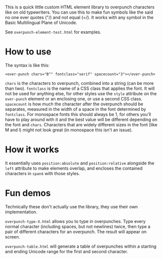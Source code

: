 This is a quick little custom HTML element library to overpunch characters like on old typewriters. You can use this to make fun symbols like the said no one ever quotes ("/) and not equal (=/).
It works with any symbol in the Basic Multilingual Plane of Unicode.

See `overpunch-element-test.html` for examples.

# How to use
The syntax is like this:
```
<over-punch chars="B^" fontclass="serif" spacecount="3"></over-punch>
```

`chars` is the characters to overpunch, combined into a string (can be more than two). `fontclass` is the name of a CSS class that applies the font. It will not be used for anything else,
for other styles use the `style` attribute on the `over-punch` element or an enclosing one, or use a second CSS class. `spacecount` is how much the character after the overpunch should be separates,
measured in the width of a space in the font determined by `fontclass`. For monospace fonts this should always be 1, for others you'll have to play around with it and the best value will be different
depending on the font and `chars`. Characters that are widely different sizes in the font (like M and l) might not look great (in monospace this isn't an issue).

# How it works
It essentially uses `position:absolute` and `position:relative` alongside the `left` attribute to make elements overlap, and encloses the contained characters in `span`s with those styles.

# Fun demos
Technically these don't actually use the library, they use their own implementation.

`overpunch-type-X.html` allows you to type in overpunches. Type every normal character (including spaces, but not newlines) twice, then type a pair of different characters for an overpunch.
The result will appear on screen.

`overpunch-table.html` will generate a table of overpunches within a starting and ending Unicode range for the first and second character.

